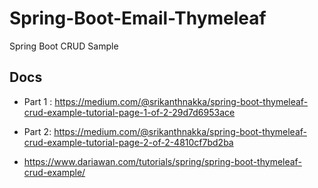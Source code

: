 # Spring-Boot-Email-Thymeleaf
Spring  Boot  CRUD  Sample

##  Docs

- Part 1 : https://medium.com/@srikanthnakka/spring-boot-thymeleaf-crud-example-tutorial-page-1-of-2-29d7d6953ace
- Part 2: https://medium.com/@srikanthnakka/spring-boot-thymeleaf-crud-example-tutorial-page-2-of-2-4810cf7bd2ba

- https://www.dariawan.com/tutorials/spring/spring-boot-thymeleaf-crud-example/

